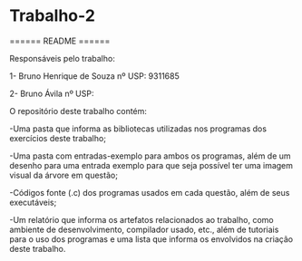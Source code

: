 # Trabalho-2
====== README ======

Responsáveis pelo trabalho:

1- Bruno Henrique de Souza nº USP: 9311685

2- Bruno Ávila nº USP:


O repositório deste trabalho contém:

-Uma pasta que informa as bibliotecas utilizadas nos programas dos exercícios deste trabalho;

-Uma pasta com entradas-exemplo para ambos os programas, além de um desenho para uma entrada exemplo para que seja possível ter uma imagem visual da árvore em questão;

-Códigos fonte (.c) dos programas usados em cada questão, além de seus executáveis;

-Um relatório que informa os artefatos relacionados ao trabalho, como ambiente de desenvolvimento, compilador usado, etc., além de tutoriais para o uso dos programas e uma lista que informa os envolvidos na criação deste trabalho.

